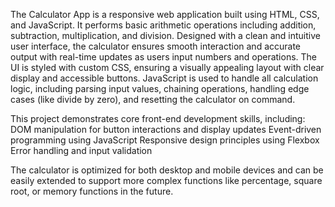 The Calculator App is a responsive web application built using HTML, CSS, and JavaScript.
It performs basic arithmetic operations including addition, subtraction, multiplication, and division. 
Designed with a clean and intuitive user interface, the calculator ensures smooth interaction and accurate output with real-time updates as users input numbers and operations.
The UI is styled with custom CSS, ensuring a visually appealing layout with clear display and accessible buttons.
JavaScript is used to handle all calculation logic, including parsing input values, chaining operations, handling edge cases (like divide by zero), and resetting the calculator on command.

This project demonstrates core front-end development skills, including:
DOM manipulation for button interactions and display updates
Event-driven programming using JavaScript
Responsive design principles using Flexbox
Error handling and input validation

The calculator is optimized for both desktop and mobile devices and can be easily extended to support more complex functions like percentage, square root, or memory functions in the future.
